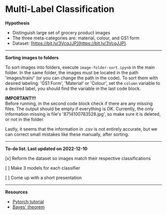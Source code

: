# Multi-Label Classification

<b>Hypothesis</b>

- Distinguish large set of grocery product images
- The three meta-categories are: material, colour, and GS1 form
- Dataset: [https://bit.ly/3VcqJJP](https://bit.ly/3VcqJJP).

---

<b>Sorting images to folders</b>

To sort images into folders, execute <code>image-folder-sort.ipynb</code> in the main folder. In the same folder, the images must be located in the path 'images/train/' (or you can change the path in the code). To sort them with desired labeling: 'GS1 Form', 'Material' or 'Colour', set the <code>column</code> variable to a desired label, you should find the variable in the last code block.

<b>IMPORTANT!!!</b> <br>
Before running, in the second code block check if there are any missing files. The output should be empty if everything is OK. 
Currently, the only information missing is file's '8714100783528.jpg', so make sure it is deleted, or not in the folder.

Lastly, it seems that the information in .csv is not entirely accurate, but we can correct small mistakes like these manually, after sorting.

---

<b>To-do list. Last updated on 2022-12-10</b>

[x] Reform the dataset so images match their respective classifications

[ ] Make 3 models for each classifier

[ ] Come up with a short presentation

---

<b>Resources</b>

- [Pytorch tutorial](https://blog.paperspace.com/writing-cnns-from-scratch-in-pytorch/#cnn-from-scratch)
- [Bayes' theorem](https://en.wikipedia.org/wiki/Bayes%27_theorem)

